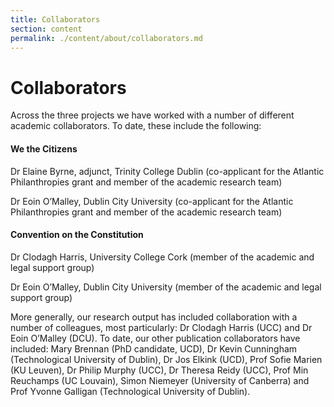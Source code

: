 ```yaml
---
title: Collaborators
section: content
permalink: ./content/about/collaborators.md
---
```

# Collaborators

Across the three projects we have worked with a number of different academic collaborators. To date, these include the following:

#### We the Citizens
Dr Elaine Byrne, adjunct, Trinity College Dublin (co-applicant for the Atlantic Philanthropies grant and member of the academic research team)

Dr Eoin O’Malley, Dublin City University (co-applicant for the Atlantic Philanthropies grant and member of the academic research team)

 

#### Convention on the Constitution
Dr Clodagh Harris, University College Cork (member of the academic and legal support group)

Dr Eoin O’Malley, Dublin City University (member of the academic and legal support group)

More generally, our research output has included collaboration with a number of colleagues, most particularly: Dr Clodagh Harris (UCC) and Dr Eoin O’Malley (DCU). To date, our other publication collaborators have included: Mary Brennan (PhD candidate, UCD), Dr Kevin Cunningham (Technological University of Dublin), Dr Jos Elkink (UCD), Prof Sofie Marien (KU Leuven), Dr Philip Murphy (UCC), Dr Theresa Reidy (UCC), Prof Min Reuchamps (UC Louvain), Simon Niemeyer (University of Canberra) and Prof Yvonne Galligan (Technological University of Dublin).